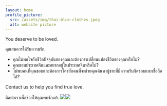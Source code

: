 ```yaml
---
layout: home
profile_picture:
  src: /assets/img/thai-blue-clothes.jpeg
  alt: website picture
---
```


<p>
  You deserve to be loved. 
</p>
<p>
  คุณสมควรได้รับความรัก. 
</p>

<ul>
<li>คุณไม่พอใจกับชีวิตปัจจุบันของคุณและต้องการเปลี่ยนแปลงชีวิตของคุณหรือไม่?</li>
<li>คุณชอบประเทศจีนและอยากอยู่ในประเทศจีนหรือไม่?</li>
<li>ไม่พบคนที่คุณชอบและต้องการใครสักคนที่จะช่วยคุณค้นหาผู้ชายที่มีความรับผิดชอบและเชื่อถือได้?</li>
</ul>

<p>
  Contact us to help you find true love. 
</p>
<p>
  ติดต่อเราเพื่อช่วยให้คุณพบรักแท้. <img  src="{{ "/assets/img/icons/double-heart-icon.png" | absolute_url }}"/><img  src="{{ "/assets/img/icons/double-heart-icon.png" | absolute_url }}"/>
</p>
